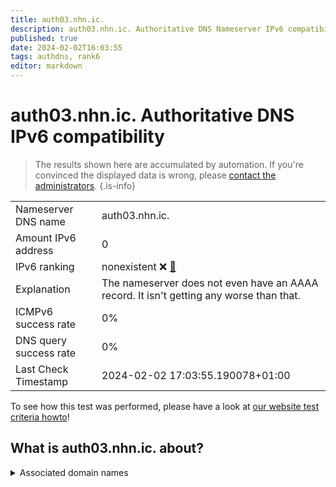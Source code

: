 ```yaml
---
title: auth03.nhn.ic.
description: auth03.nhn.ic. Authoritative DNS Nameserver IPv6 compatibility
published: true
date: 2024-02-02T16:03:55
tags: authdns, rank6
editor: markdown
---
```


# auth03.nhn.ic. Authoritative DNS IPv6 compatibility

> The results shown here are accumulated by automation. If you're convinced the displayed data is wrong, please [contact the administrators](/howto/chat). 
{.is-info}




|   |   |
| - | - |
| Nameserver DNS name | auth03.nhn.ic.
| Amount IPv6 address | 0
| IPv6 ranking | nonexistent :x: [🔗](/howto/ranking) |
| Explanation | The nameserver does not even have an AAAA record. It isn't getting any worse than that. |
| ICMPv6 success rate | 0%|
| DNS query success rate | 0% |
| Last Check Timestamp | 2024-02-02 17:03:55.190078+01:00 |

To see how this test was performed, please have a look at [our website test criteria howto](/howto/testcriteria/authdns)!


## What is auth03.nhn.ic. about?






<details>
<summary>Associated domain names</summary>

www.samsung.com

</details>
